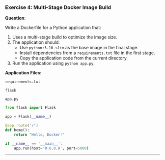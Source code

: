 ### **Exercise 4: Multi-Stage Docker Image Build**

**Question:**

Write a Dockerfile for a Python application that:

1. Uses a multi-stage build to optimize the image size.
2. The application should:
   - Use `python:3.10-slim` as the base image in the final stage.
   - Install dependencies from a `requirements.txt` file in the first stage.
   - Copy the application code from the current directory.
3. Run the application using `python app.py`.

**Application Files:**

`requirements.txt`
```
flask
```

`app.py`
```python
from flask import Flask

app = Flask(__name__)

@app.route('/')
def home():
    return "Hello, Docker!"

if __name__ == '__main__':
    app.run(host='0.0.0.0', port=5000)
```

---

